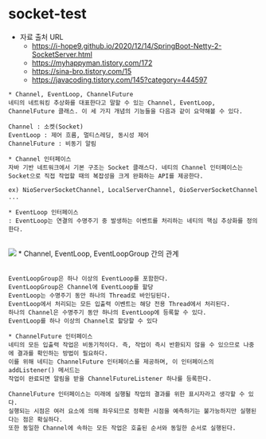 # socket-test

* 자료 출처 URL
	* https://i-hope9.github.io/2020/12/14/SpringBoot-Netty-2-SocketServer.html
	* https://myhappyman.tistory.com/172
	* https://sina-bro.tistory.com/15
	* https://javacoding.tistory.com/145?category=444597

```
* Channel, EventLoop, ChannelFuture
네티의 네트워킹 추상화를 대표한다고 말할 수 있는 Channel, EventLoop, ChannelFuture 클래스. 이 세 가지 개념의 기능들을 다음과 같이 요약해볼 수 있다.

Channel : 소켓(Socket)
EventLoop : 제어 흐름, 멀티스레딩, 동시성 제어
ChannelFuture : 비동기 알림
```

```
* Channel 인터페이스
자바 기반 네트워크에서 기본 구조는 Socket 클래스다. 네티의 Channel 인터페이스는 Socket으로 직접 작업할 때의 복잡성을 크게 완화하는 API를 제공한다.

ex) NioServerSocketChannel, LocalServerChannel, OioServerSocketChannel ...
```

```
* EventLoop 인터페이스
: EventLoop는 연결의 수명주기 중 발생하는 이벤트를 처리하는 네티의 핵심 추상화를 정의한다.
```

<br>
<img src="https://img1.daumcdn.net/thumb/R1280x0/?scode=mtistory2&fname=https%3A%2F%2Fblog.kakaocdn.net%2Fdn%2FHwKiE%2FbtqQE9ArMgQ%2FfWRfQ9RZ0mvqkY8DrElkG1%2Fimg.jpg" />
* Channel, EventLoop, EventLoopGroup 간의 관계
<br><br>

```
EventLoopGroup은 하나 이상의 EventLoop를 포함한다.
EventLoopGroup은 Channel에 EventLoop를 할당
EventLoop는 수명주기 동안 하나의 Thread로 바인딩된다.
EventLoop에서 처리되는 모든 입출력 이벤트는 해당 전용 Thread에서 처리된다.
하나의 Channel은 수명주기 동안 하나의 EventLoop에 등록할 수 있다.
EventLoop를 하나 이상의 Channel로 할당할 수 있다
```

```
* ChannelFuture 인터페이스
네티의 모든 입출력 작업은 비동기적이다. 즉, 작업이 즉시 반환되지 않을 수 있으므로 나중에 결과를 확인하는 방법이 필요하다. 
이를 위해 네티는 ChannelFuture 인터페이스를 제공하며, 이 인터페이스의 addListener() 메서드는
작업이 완료되면 알림을 받을 ChannelFutureListener 하나를 등록한다.

ChannelFuture 인터페이스는 미래에 실행될 작업의 결과를 위한 표시자라고 생각할 수 있다. 
실행되는 시점은 여러 요소에 의해 좌우되므로 정확한 시점을 예측하기는 불가능하지만 실행된다는 점은 확실하다. 
또한 동일한 Channel에 속하는 모든 작업은 호출된 순서와 동일한 순서로 실행된다.
```







